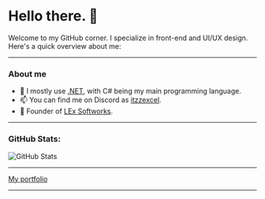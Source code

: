 # Hello there. 👋
Welcome to my GitHub corner. I specialize in front-end and UI/UX design. Here's a quick overview about me:
<hr>
<h3>About me</h3>

- 🌱 I mostly use [.NET](https://dot.net), with C# being my main programming language.
- 📫 You can find me on Discord as [itzzexcel](https://discord.com/users/686765279363334205).
- 🏦 Founder of [LEx Softworks](https://github.com/LExteamz).
<hr>

### GitHub Stats:

![GitHub Stats](https://github-readme-stats.vercel.app/api?username=ItzzExcel&show_icons=true&theme=synthwave#gh-dark-mode-only)

<hr>
<a href="https://excel.lexploits.top">My portfolio</a>
<hr>
